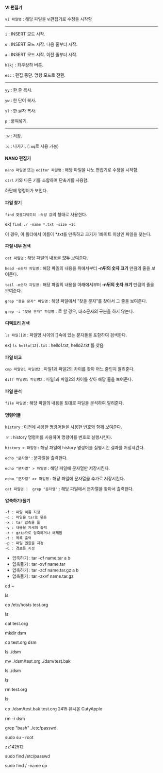 #### VI 편집기

`vi 파일명` : 해당 파일을 vi편집기로 수정을 시작함

----

`i` : INSERT 모드 시작.

`o` : INSERT 모드 시작. 다음 줄부터 시작.

`a` : INSERT 모드 시작. 이전 줄부터 시작.

`hlkj` : 좌우상하 버튼.

`esc` : 편집 중단. 명령 모드로 전환.

---

`yy` : 한 줄 복사.

`yw` :  한 단어 복사.

`yl` : 한 글자 복사.

`p` : 붙여넣기.

----

`:w` : 저장.

`:q` : 나가기.  (`:wq`로 사용 가능)



#### NANO 편집기

`nano 파일명` 또는 `editor 파일명` : 해당 파일을 나노 편집기로 수정을 시작함.

`ctrl` 키와 다른 키를 조합하여 단축키를 사용함.

하단에 명령어가 보인다. 



#### 파일 찾기

`find 찾을디렉토리 -속성 값`의 형태로 사용한다.

ex) `find ./ -name *.txt -size +1c`

이 경우, 이 폴더에서 이름이 *.txt를 만족하고 크기가 1바이트 이상인 파일을 찾는다. 



#### 파일 내부 검색

 `cat 파일명`  : 해당 파일의 내용을 **모두** 보여준다.

`head -n숫자 파일명` : 해당 파일의 내용을 위에서부터 **-n뒤의 숫자 크기** 만큼의 줄을 보여준다.

`tail -n숫자 파일명` : 해당 파일의 내용을 아래에서부터 **-n뒤의 숫자 크기** 만큼의 줄을 보여준다.

`grep "찾을 문자" 파일명` : 해당 파일에서 "찾을 문자"를 찾아서 그 줄을 보여준다.

`grep -i "찾을 문자" 파일명` : 로 할 경우, 대소문자의 구분을 하지 않는다.



#### 디렉토리 검색

`ls 파일[]명` : 파일명 사이의 []속에 있는 문자들을 포함하여 검색한다.

ex) `ls hello[12].txt` : hello1.txt, hello2.txt 를 찾음



#### 파일 비교

`cmp 파일명1 파일명2` : 파일1과 파일2의 차이를 찾아 어느 줄인지 알려준다.

`diff 파일명1 파일명2` : 파일1과 파일2의 차이를 찾아 해당 줄을 보여준다. 



#### 파일 분석

`file 파일명` : 해당 파일의 내용을 토대로 파일을 분석하여 알려준다.



#### 명령어들

`history` : 이전에 사용한 명령어들을 사용한 번호와 함께 보여준다. 

`!n` :  history 명령어를 사용하여 명령어를 번호로 실행시킨다.

`history > 파일명` : 해당 파일에 history 명령어를 실행시킨 결과를 저장시킨다.

`echo "문자열"` : 문자열을 출력한다.

`echo "문자열" > 파일명` : 해당 파일에 문자열만 저장시킨다.

`echo "문자열" >> 파일명` : 해당 파일에 문자열을 추가로 저장시킨다.

`cat 파일명 |  grep "문자열"` : 해당 파일에서 문자열을 찾아서 출력한다.



#### 압축하기/풀기

```
-f : 파일 이름 지정
-c : 파일을 tar로 묶음
-x : tar 압축을 풂
-v : 내용을 자세히 출력
-z : gzip으로 압축하거나 해제함
-t : 목록 출력	
-p : 파일 권한을 지정
-C : 경로를 지정
```

* 압축하기 : tar -cf name.tar a b
* 압축풀기 : tar -xvf name.tar
* 압축하기 : tar -zcf name.tar.gz a b
* 압축풀기 : tar -zxvf name.tar.gz



 

cd ~

ls

cp /etc/hosts test.org

ls

cat test.org

mkdir dsm

cp test.org dsm 

ls ./dsm

mv ./dsm/test.org ./dsm/test.bak

ls ./dsm

ls

rm test.org

ls

cp ./dsm/test.bak test.org 								2415 유시온 CutyApple

rm -r dsm                  





grep "bash" ./etc/passwd

sudo su - root

zz142512

sudo find /etc/passwd 

sudo find / -name cp
